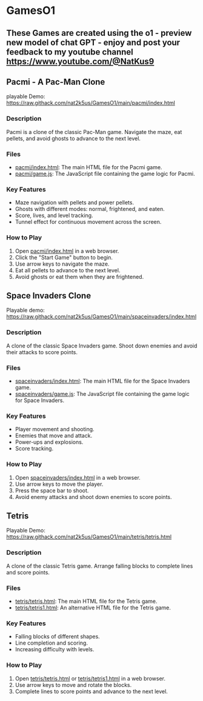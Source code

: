 # GamesO1
## These Games are created using the o1 - preview new model of chat GPT - enjoy and post your feedback to my youtube channel https://www.youtube.com/@NatKus9

## Pacmi - A Pac-Man Clone
playable Demo: https://raw.githack.com/nat2k5us/GamesO1/main/pacmi/index.html

### Description
Pacmi is a clone of the classic Pac-Man game. Navigate the maze, eat pellets, and avoid ghosts to advance to the next level.

### Files
- [pacmi/index.html](pacmi/index.html): The main HTML file for the Pacmi game.
- [pacmi/game.js](pacmi/game.js): The JavaScript file containing the game logic for Pacmi.

### Key Features
- Maze navigation with pellets and power pellets.
- Ghosts with different modes: normal, frightened, and eaten.
- Score, lives, and level tracking.
- Tunnel effect for continuous movement across the screen.

### How to Play
1. Open [pacmi/index.html](pacmi/index.html) in a web browser.
2. Click the "Start Game" button to begin.
3. Use arrow keys to navigate the maze.
4. Eat all pellets to advance to the next level.
5. Avoid ghosts or eat them when they are frightened.

## Space Invaders Clone
Playable demo: https://raw.githack.com/nat2k5us/GamesO1/main/spaceinvaders/index.html
### Description
A clone of the classic Space Invaders game. Shoot down enemies and avoid their attacks to score points.

### Files
- [spaceinvaders/index.html](spaceinvaders/index.html): The main HTML file for the Space Invaders game.
- [spaceinvaders/game.js](spaceinvaders/game.js): The JavaScript file containing the game logic for Space Invaders.

### Key Features
- Player movement and shooting.
- Enemies that move and attack.
- Power-ups and explosions.
- Score tracking.

### How to Play
1. Open [spaceinvaders/index.html](spaceinvaders/index.html) in a web browser.
2. Use arrow keys to move the player.
3. Press the space bar to shoot.
4. Avoid enemy attacks and shoot down enemies to score points.

## Tetris
Playable Demo: https://raw.githack.com/nat2k5us/GamesO1/main/tetris/tetris.html
### Description
A clone of the classic Tetris game. Arrange falling blocks to complete lines and score points.

### Files
- [tetris/tetris.html](tetris/tetris.html): The main HTML file for the Tetris game.
- [tetris/tetris1.html](tetris/tetris1.html): An alternative HTML file for the Tetris game.

### Key Features
- Falling blocks of different shapes.
- Line completion and scoring.
- Increasing difficulty with levels.

### How to Play
1. Open [tetris/tetris.html](tetris/tetris.html) or [tetris/tetris1.html](tetris/tetris1.html) in a web browser.
2. Use arrow keys to move and rotate the blocks.
3. Complete lines to score points and advance to the next level.
